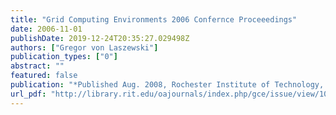 ```yaml
---
title: "Grid Computing Environments 2006 Confernce Proceeedings"
date: 2006-11-01
publishDate: 2019-12-24T20:35:27.029498Z
authors: ["Gregor von Laszewski"]
publication_types: ["0"]
abstract: ""
featured: false
publication: "*Published Aug. 2008, Rochester Institute of Technology, Rochester NY*"
url_pdf: "http://library.rit.edu/oajournals/index.php/gce/issue/view/10/showToc"
---
```


